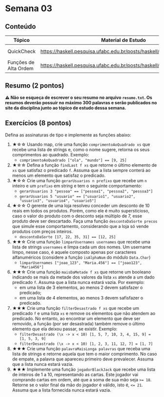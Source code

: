 # Semana 03

## Conteúdo

| Tópico                    | Material de Estudo                                                       | Playlist                                                                 |
| ------------------------- | ------------------------------------------------------------------------ | ------------------------------------------------------------------------ |
QuickCheck|https://haskell.pesquisa.ufabc.edu.br/posts/haskell/05.quickcheck.html|https://www.youtube.com/playlist?list=PLYItvall0TqJ25sVTLcMhxsE0Hci58mpQ
Funções de Alta Ordem|https://haskell.pesquisa.ufabc.edu.br/posts/haskell/06.higher.order.html|https://www.youtube.com/playlist?list=PLYItvall0TqLBLt6oXFVBaloU7-xZsV-v

## Resumo (2 pontos)

**⚠️ Não se esqueça de escrever o seu resumo no arquivo `resumo.txt`. Os resumos deverão possuir no máximo 300 palavras e serão publicados no site da disciplina junto ao tópico de estudo dessa semana.**

## Exercícios (8 pontos)

Defina as assinaturas de tipo e implemente as funções abaixo:

1. ★☆☆ Usando map, crie uma função `comprimentoAoQuadrado xs` que recebe uma lista de strings e, como o nome sugere, retorna os seus comprimentos ao quadrado. Exemplo:
    - `comprimentoAoQuadrado ["ola", "mundo"] == [9, 25]`
2. ★☆☆ Defina a função `findLast f xs` que retorne o último elemento de `xs` que satisfaz o predicado `f`. Assuma que a lista sempre conterá ao menos um elemento que satisfaz o predicado.
3. ★☆☆ Crie uma função `gerarUsuarios n prefixo` que recebe um `n` inteiro e um `prefixo` em string e tem o seguinte comportamento:
    - `gerarUsuarios 3 "pessoa" == ["pessoa1", "pessoa2", "pessoa3"]`
    - `gerarUsuarios 5 "usuario" == ["usuario1", "usuario2", "usuario3", "usuario4", "usuario5"]`
4. ★☆☆ O gerente de uma loja resolveu conceder um desconto de 10 reais em todos os produtos. Porém, como ele é muito supersticioso, caso o valor do produto com o desconto seja múltiplo de 7, esse produto deve ser descartado. Faça uma função `descontoDaSorte precos` que simule esse comportamento, considerando que a loja só vende produtos com preços inteiros.
    - `descontoDaSorte [17, 22, 35, 31] == [12, 25]`
5. ★★☆ Crie uma função `limparUsernames usernames` que recebe uma lista de strings `usernames` e limpa cada um dos nomes. Um username limpo, nesse caso, é aquele composto apenas por caracteres alfanuméricos (considere a função `isAlphaNum` do módulo `Data.Char`)
    - `limparUsernames ["joao_123", "Maria.456"] == ["joao123", "Maria456"]`
6. ★★☆ Crie uma função `maisDaMetade f xs` que retorne um booleano indicando se mais da metade dos valores da lista `xs` atende a um dado predicado `f`. Assuma que a lista nunca estará vazia. Por exemplo: 
    - em uma lista de 3 elementos, ao menos 2 devem satisfazer o predicado; 
    - em uma lista de 4 elementos, ao menos 3 devem safisfazer o predicado.
7. ★★★ Crie uma função `filterDesastrado f xs` que recebe um predicado `f` e uma lista `xs` e remove os elementos que não atendem ao predicado. No entanto, ao encontrar um elemento que deve ser removido, a função (por ser desastrada) também remove o último elemento que ela deixou passar, se existir. Exemplo:
    - `filterDesastrado (\x -> x < 10) [1, 5, 7, 10, 3, 4, 15, 9] = [1, 5, 3, 9]`
    - `filterDesastrado (\x -> x < 10) [1, 2, 3, 11, 12, 7] = [1, 7]`
8. ★★★ Crie uma função `palavraMaisLonga palavras` que receba uma lista de strings e retorne aquela que tem o maior comprimento. No caso de empate, a palavra que apareceu primeiro deve prevalecer. Assuma que a lista nunca estará vazia.
9. ★★★ Implemente uma função `jogadorBlackJack` que recebe uma lista de inteiros de 1 a 10, representando as cartas. Este jogador vai comprando cartas em ordem, até que a soma de sua mão seja `>= 18`. Retorne se o valor final da mão do jogador é válido, isto é, `<= 21`. Assuma que a lista fornecida nunca estará vazia.